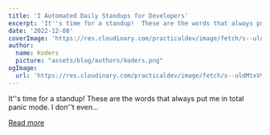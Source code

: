 ```yaml
---
title: 'I Automated Daily Standups for Developers'
excerpt: 'It''s time for a standup!  These are the words that always put me in total panic mode.  I don''t even...'
date: '2022-12-08'
coverImage: 'https://res.cloudinary.com/practicaldev/image/fetch/s--uldMtxV9--/c_imagga_scale,f_auto,fl_progressive,h_420,q_auto,w_1000/https://dev-to-uploads.s3.amazonaws.com/uploads/articles/k80x8hpzgh2chn01fceg.jpg'
author:
  name: Koders
  picture: "assets/blog/authors/koders.png"
ogImage:
  url: 'https://res.cloudinary.com/practicaldev/image/fetch/s--uldMtxV9--/c_imagga_scale,f_auto,fl_progressive,h_420,q_auto,w_1000/https://dev-to-uploads.s3.amazonaws.com/uploads/articles/k80x8hpzgh2chn01fceg.jpg'
---
```


It''s time for a standup!  These are the words that always put me in total panic mode.  I don''t even...

[Read more](https://dev.to/codewithbernard/i-automated-daily-standups-for-developers-1oc8)
